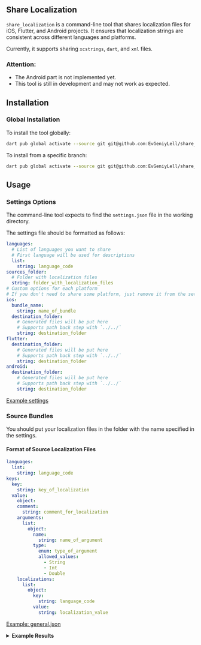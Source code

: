 ## Share Localization

`share_localization` is a command-line tool that shares localization files for iOS, Flutter, and Android projects. It ensures that localization strings are consistent across different languages and platforms.

Currently, it supports sharing `xcstrings`, `dart`, and `xml` files.

### Attention:
- The Android part is not implemented yet.
- This tool is still in development and may not work as expected.

## Installation

### Global Installation

To install the tool globally:

```bash
dart pub global activate --source git git@github.com:EvGeniyLell/share_localization.git
```

To install from a specific branch:

```bash
dart pub global activate --source git git@github.com:EvGeniyLell/share_localization.git --git-ref BranchName
```

## Usage

### Settings Options

The command-line tool expects to find the `settings.json` file in the working directory.

The settings file should be formatted as follows:

```yaml
languages:
  # List of languages you want to share
  # First language will be used for descriptions
  list:
    string: language_code
sources_folder:
  # Folder with localization files
  string: folder_with_localization_files
# Custom options for each platform
# If you don't need to share some platform, just remove it from the settings
ios:
  bundle_name:
    string: name_of_bundle
  destination_folder:
    # Generated files will be put here
    # Supports path back step with `../../`
    string: destination_folder
flutter:
  destination_folder:
    # Generated files will be put here
    # Supports path back step with `../../`
    string: destination_folder
android:
  destination_folder:
    # Generated files will be put here
    # Supports path back step with `../../`
    string: destination_folder
```

[Example settings](example/Settings.json)

### Source Bundles

You should put your localization files in the folder with the name specified in the settings.

#### Format of Source Localization Files

```yaml
languages:
  list:
    string: language_code
keys:
  key:
    string: key_of_localization
  value:
    object:
    comment:
      string: comment_for_localization
    arguments:
      list:
        object:
          name:
            string: name_of_argument
          type:
            enum: type_of_argument
            allowed_values:
              - String
              - Int
              - Double
    localizations:
      list:
        object:
          key:
            string: language_code
          value:
            string: localization_value
```

[Example: general.json](example/bundles/general.json)

<details>
<summary><strong>Example Results</strong></summary>

##### iOS:
[General.swift](example/results/ios/General.swift)

[General.xcstrings](example/results/ios/General.xcstrings)

##### Flutter:
[general.dart](example/results/flutter/general.dart)

[general_en.dart](example/results/flutter/general_en.dart)

##### Android: not implemented yet
[General.swift](example/results/flutter/...)

[General.xcstrings](example/results/flutter/...)
</details>